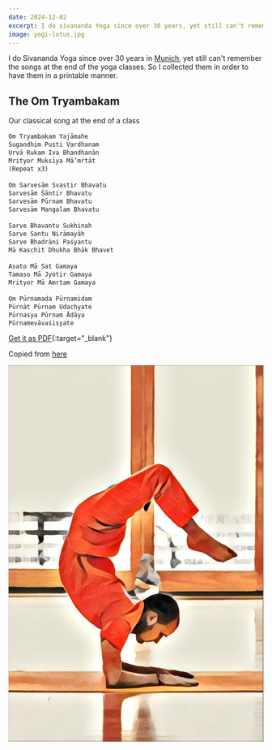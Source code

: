 ```yaml
---
date: 2024-12-02
excerpt: I do sivananda Yoga since over 30 years, yet still can't remember the songs at the end of the yoga classes. So I collected them...
image: yogi-lotus.jpg
---
```


I do Sivananda Yoga since over 30 years in [Munich](https://muenchen.sivananda.yoga), yet still can't remember the songs at the end of the yoga classes. So I collected them in order to have them in a printable manner.

## The Om Tryambakam

Our classical song at the end of a class

```text
Om Tryambakam Yajāmahe
Sugandhim Pusti Vardhanam
Urvā Rukam Iva Bhandhanān
Mrityor Muksīya Mā’mrtāt
(Repeat x3)

Om Sarvesām Svastir Bhavatu
Sarvesām Śāntir Bhavatu
Sarvesām Pūrnam Bhavatu
Sarvesām Mangalam Bhavatu

Sarve Bhavantu Sukhinah
Sarve Santu Nirāmayāh
Sarve Bhadrāni Paśyantu
Mā Kaschit Dhukha Bhāk Bhavet

Asato Mā Sat Gamaya
Tamaso Mā Jyotir Gamaya
Mrityor Mā Amrtam Gamaya

Om Pūrnamada Pūrnamidam
Pūrnāt Pūrnam Udachyate
Pūrnasya Pūrnam Ādāya
Pūrnamevāvaśisyate
```

[Get it as PDF](/public/om_tryambakam.pdf){:target="\_blank"}

Copied from [here](https://bodymindlight.com/opening-and-closing-prayers-in-sivananda-yoga)

![Yogi doing the lotus](yogi-lotus.jpg)
